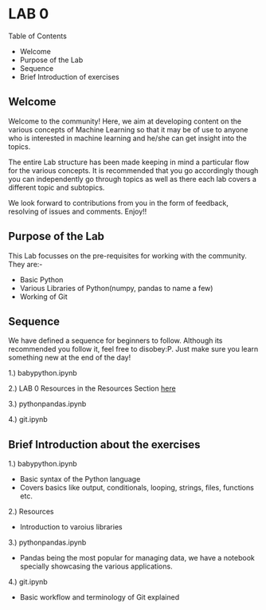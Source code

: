 # LAB 0
Table of Contents
* Welcome
* Purpose of the Lab
* Sequence
* Brief Introduction of exercises

## Welcome

Welcome to the community! Here, we aim at developing content on the various concepts of Machine Learning so that 
it may be of use to anyone who is interested in machine learning and he/she can get insight into the topics.

The entire Lab structure has been made keeping in mind a particular flow for the various concepts. It is recommended that you 
go accordingly though you can independently go through topics as well as there each lab covers a different topic and subtopics.

We look forward to contributions from you in the form of feedback, resolving of issues and comments. 
Enjoy!!

## Purpose of the Lab

This Lab focusses on the pre-requisites for working with the community. They are:-
- Basic Python
- Various Libraries of Python(numpy, pandas to name a few)
- Working of Git

## Sequence
We have defined a sequence for beginners to follow. Although its recommended you follow it, feel free to disobey:P. Just
make sure you learn something new at the end of the day! 

1.) babypython.ipynb

2.) LAB 0 Resources in the Resources Section [here](https://github.com/ELSPL/ml-community/tree/master/Labs/Resources)

3.) pythonpandas.ipynb

4.) git.ipynb

## Brief Introduction about the exercises
1.) babypython.ipynb
  - Basic syntax of the Python language
  - Covers basics like output, conditionals, looping, strings, files, functions etc.
  
2.) Resources
  - Introduction to varoius libraries

3.) pythonpandas.ipynb
  - Pandas being the most popular for managing data, we have a notebook specially showcasing the various applications.

4.) git.ipynb
  - Basic workflow and terminology of Git explained
